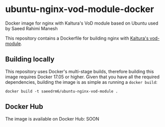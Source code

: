 ubuntu-nginx-vod-module-docker
=======================
Docker image for nginx with Kaltura's VoD module based on Ubuntu used by Saeed Rahimi Manesh

This repository contains a Dockerfile for building nginx with [Kaltura's
vod-module](https://github.com/kaltura/nginx-vod-module).

Building locally
----------------

This repository uses Docker's multi-stage builds, therefore building this image
requires Docker 17.05 or higher. Given that you have all the required
dependencies, building the image is as simple as running a ``docker build``:

```
docker build -t saeedrm6/ubuntu-nginx-vod-module .
```

Docker Hub
----------

The image is available on Docker Hub: SOON